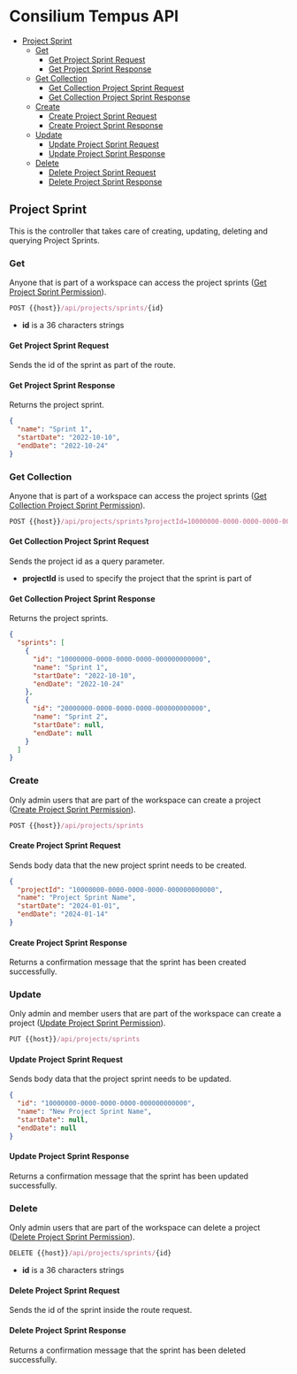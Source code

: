 # Consilium Tempus API

* [Project Sprint](#project-sprint)
  * [Get](#get)
    * [Get Project Sprint Request](#get-project-sprint-request)
    * [Get Project Sprint Response](#get-project-sprint-response)
  * [Get Collection](#get-collection)
    * [Get Collection Project Sprint Request](#get-collection-project-sprint-request)
    * [Get Collection Project Sprint Response](#get-collection-project-sprint-response)
  * [Create](#create)
    * [Create Project Sprint Request](#create-project-sprint-request)
    * [Create Project Sprint Response](#create-project-sprint-response)
  * [Update](#update)
    * [Update Project Sprint Request](#update-project-sprint-request)
    * [Update Project Sprint Response](#update-project-sprint-response)
  * [Delete](#delete)
    * [Delete Project Sprint Request](#delete-project-sprint-request)
    * [Delete Project Sprint Response](#delete-project-sprint-response)

## Project Sprint

This is the controller that takes care of creating, updating, deleting and querying Project Sprints.


### Get

Anyone that is part of a workspace can access the project sprints
([Get Project Sprint Permission](../Security.md/#permissions)).

```js
POST {{host}}/api/projects/sprints/{id}
```

- **id** is a 36 characters strings

#### Get Project Sprint Request

Sends the id of the sprint as part of the route.

#### Get Project Sprint Response

Returns the project sprint.

```json
{
  "name": "Sprint 1",
  "startDate": "2022-10-10",
  "endDate": "2022-10-24"
}
```


### Get Collection

Anyone that is part of a workspace can access the project sprints
([Get Collection Project Sprint Permission](../Security.md/#permissions)).

```js
POST {{host}}/api/projects/sprints?projectId=10000000-0000-0000-0000-000000000000
```

#### Get Collection Project Sprint Request

Sends the project id as a query parameter.

- **projectId** is used to specify the project that the sprint is part of

#### Get Collection Project Sprint Response

Returns the project sprints.

```json
{
  "sprints": [
    {
      "id": "10000000-0000-0000-0000-000000000000",
      "name": "Sprint 1",
      "startDate": "2022-10-10",
      "endDate": "2022-10-24"
    },
    {
      "id": "20000000-0000-0000-0000-000000000000",
      "name": "Sprint 2",
      "startDate": null,
      "endDate": null
    }
  ]
}
```


### Create

Only admin users that are part of the workspace can create a project
([Create Project Sprint Permission](../Security.md/#permissions)).

```js
POST {{host}}/api/projects/sprints
```

#### Create Project Sprint Request

Sends body data that the new project sprint needs to be created.

```json
{
  "projectId": "10000000-0000-0000-0000-000000000000",
  "name": "Project Sprint Name",
  "startDate": "2024-01-01",
  "endDate": "2024-01-14"
}
```

#### Create Project Sprint Response

Returns a confirmation message that the sprint has been created successfully.


### Update

Only admin and member users that are part of the workspace can create a project
([Update Project Sprint Permission](../Security.md/#permissions)).

```js
PUT {{host}}/api/projects/sprints
```

#### Update Project Sprint Request

Sends body data that the project sprint needs to be updated.

```json
{
  "id": "10000000-0000-0000-0000-000000000000",
  "name": "New Project Sprint Name",
  "startDate": null,
  "endDate": null
}
```

#### Update Project Sprint Response

Returns a confirmation message that the sprint has been updated successfully.


### Delete

Only admin users that are part of the workspace can delete a project
([Delete Project Sprint Permission](../Security.md/#permissions)).

```js
DELETE {{host}}/api/projects/sprints/{id}
```

- **id** is a 36 characters strings

#### Delete Project Sprint Request

Sends the id of the sprint inside the route request.

#### Delete Project Sprint Response

Returns a confirmation message that the sprint has been deleted successfully.